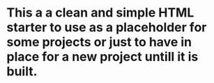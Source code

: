 # This a a clean and simple HTML starter to use as a placeholder for some projects or just to have in place for a new project untill it is built.
